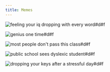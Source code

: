 ```yaml
---
title: Memes
---
```


![feeling your iq dropping with every word#d#f](https://preview.redd.it/umcs2t9c7ye61.jpg?width=960&crop=smart&auto=webp&s=0a3a163fe02961affbba5de1577fcd05fb5db0bb "[[Reddit](https://www.reddit.com/r/memes/comments/lah3ty/my_iqs_going_doown/)] Arguing with someone talking nonsense")

![genius one time#d#f](https://preview.redd.it/dxubt15037g61.png?width=640&crop=smart&auto=webp&s=2dfdaa1484c4d0369a8bc396abfd7d6c16184df2 "[[Reddit](https://www.reddit.com/r/ProgrammerHumor/comments/lf5jhk/programming_in_a_nutshell/)] Programming in a nutshell")

![most people don't pass this class#d#f](https://i.redd.it/u9lgm34u3hg61.jpg "[[Reddit](https://www.reddit.com/r/dankmemes/comments/lg6525/being_bad_at_your_job_isnt_a_flex/)] Being bad at your job isn't a flex")

![public school sees dyslexic student#d#f](https://preview.redd.it/fwza33ufiqj61.png?width=640&crop=smart&auto=webp&s=5c79ee9d1afb177f45c1dd121b9d1d1a94df1d61 "[[Reddit](https://www.reddit.com/r/dankmemes/comments/lsnrb9/based_on_a_true_story/)] For legal reasons it's a joke")

![dropping your keys after a stressful day#d#f](https://preview.redd.it/h1em9m1k5qj61.jpg?width=960&crop=smart&auto=webp&s=09b6d088be245408d2ae5d664f49c40a843073ff "[[Reddit](https://www.reddit.com/r/me_irl/comments/lsmev6/me_irl/)] Hits too close to home")
